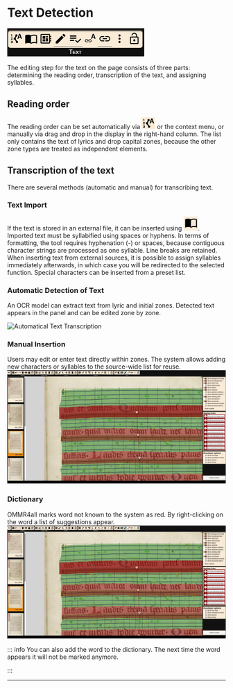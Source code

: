 # Text Detection
![Text Edit](../../../images/various/text.png)

The editing step for the text on the page consists of three parts: determining the reading order, transcription of the text, and assigning syllables.
## Reading order
The reading order can be set automatically via ![Automatical Text Transcription](../../../images/various/reading_order.png)
 or the context menu, or manually via drag and drop in the display in the right-hand column. The list only contains the text of lyrics and drop capital zones, because the other zone types are treated as independent elements.

## Transcription of the text
There are several methods (automatic and manual) for transcribing text.

### Text Import
If the text is stored in an external file, it can be inserted using ![Automatical Text Transcription](../../../images/various/input_text.png). Imported text must be syllabified using spaces or hyphens. In terms of formatting, the tool requires hyphenation (-) or spaces, because contiguous character strings are processed as one syllable. Line breaks are retained. When inserting text from external sources, it is possible to assign syllables immediately afterwards, in which case you will be redirected to the selected function.
Special characters can be inserted from a preset list.

### Automatic Detection of Text

An OCR model can extract text from lyric and initial zones. Detected text appears in the panel and can be edited zone by zone.

![Automatical Text Transcription](../../../images/workflow/automaticsyllabledetection.gif)

### Manual Insertion

Users may edit or enter text directly within zones. The system allows adding new characters or syllables to the source-wide list for reuse.
![Text Edit](../../../images/workflow/steps/text/text_edit.gif)

### Dictionary

OMMR4all marks word not known to the system as red. By right-clicking on the word a list of suggestions appear.
![Text Edit](../../../images/workflow/steps/text/dictionary.gif)

::: info
You can also add the word to the dictionary. The next time the word appears it will not be marked anymore.

:::


---
